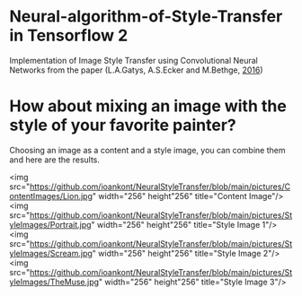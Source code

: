 # Neural-algorithm-of-Style-Transfer in Tensorflow 2

Implementation of Image Style Transfer using Convolutional Neural Networks from the paper (L.A.Gatys, A.S.Ecker and M.Bethge, [2016](https://openaccess.thecvf.com/content_cvpr_2016/html/Gatys_Image_Style_Transfer_CVPR_2016_paper.html))

# How about mixing an image with the style of your favorite painter?

Choosing an image as a content and a style image, you can combine them and here are the results.

<img src="https://github.com/ioankont/NeuralStyleTransfer/blob/main/pictures/ContentImages/Lion.jpg" width="256" height"256" title="Content Image"/> <img src="https://github.com/ioankont/NeuralStyleTransfer/blob/main/pictures/StyleImages/Portrait.jpg" width="256" height"256" title="Style Image 1"/> <img src="https://github.com/ioankont/NeuralStyleTransfer/blob/main/pictures/StyleImages/Scream.jpg" width="256" height"256" title="Style Image 2"/> <img src="https://github.com/ioankont/NeuralStyleTransfer/blob/main/pictures/StyleImages/TheMuse.jpg" width="256" height"256" title="Style Image 3"/> 

